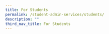 ```yaml
---
title: For Students
permalink: /student-admin-services/students/
description: ""
third_nav_title: For Students
---
```

